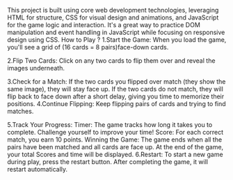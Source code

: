 This project is built using core web development technologies, leveraging HTML for structure, CSS for visual design and animations, and JavaScript for the game logic and interaction.
It's a great way to practice DOM manipulation and event handling in JavaScript while focusing on responsive design using CSS.
How to Play ?
1.Start the Game: 
        When you load the game, you'll see a grid of (16 cards = 8 pairs)face-down cards.

2.Flip Two Cards: 
        Click on any two cards to flip them over and reveal the images underneath.

3.Check for a Match:
        If the two cards you flipped over match (they show the same image), they will stay face up.
        If the two cards do not match, they will flip back to face down after a short delay, giving you time to memorize their positions.
4.Continue Flipping: 
        Keep flipping pairs of cards and trying to find matches.

5.Track Your Progress:
   Timer: 
        The game tracks how long it takes you to complete. Challenge yourself to improve your time!
   Score:
        For each correct match, you earn 10 points.
   Winning the Game: 
        The game ends when all the pairs have been matched and all cards are face up. At the end of the game, your total Scores and time will be displayed.
6.Restart: 
        To start a new game during play, press the restart button.
        After completing the game, it will restart automatically.
 
